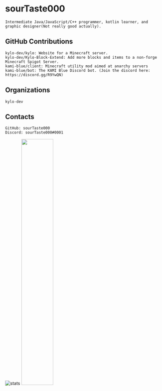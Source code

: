# sourTaste000

    Intermediate Java/JavaScript/C++ programmer, kotlin learner, and graphic designer(Not really good actually).

## GitHub Contributions

    kylo-dev/kylo: Website for a Minecraft server.
    kylo-dev/Kylo-Block-Extend: Add more blocks and items to a non-forge Minecraft Spigot Server. 
    kami-blue/client: Minecraft utility mod aimed at anarchy servers
    kami-blue/bot: The KAMI Blue Discord bot. (Join the discord here: https://discord.gg/R9YwQN)

## Organizations

    kylo-dev

## Contacts

    GitHub: sourTaste000
    Discord: sourTaste000#0001

![stats](https://github-readme-stats.vercel.app/api?username=sourTaste000&count_private=true&show_icons=true&theme=vue)
<img width="45%" height="45%" src="https://wakatime.com/share/@32a4f5e7-c047-422a-9e96-26bc31c49a33/9f0c6c49-5299-4d6f-b717-784ee399608b.svg"></img>
